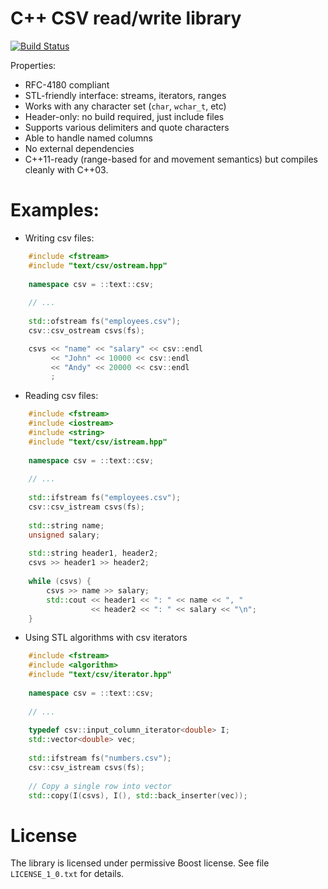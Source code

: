 C++ CSV read/write library
==========================

[![Build Status](https://travis-ci.org/roman-kashitsyn/text-csv.svg)](https://travis-ci.org/roman-kashitsyn/text-csv)

Properties:

* RFC-4180 compliant
* STL-friendly interface: streams, iterators, ranges
* Works with any character set (`char`, `wchar_t`, etc)
* Header-only: no build required, just include files
* Supports various delimiters and quote characters
* Able to handle named columns
* No external dependencies
* C++11-ready (range-based for and movement semantics) but compiles cleanly
  with C++03.

Examples:
=========

* Writing csv files:

```cpp
    #include <fstream>
    #include "text/csv/ostream.hpp"
    
    namespace csv = ::text::csv;
    
    // ...
    
    std::ofstream fs("employees.csv");
    csv::csv_ostream csvs(fs);

    csvs << "name" << "salary" << csv::endl
         << "John" << 10000 << csv::endl
         << "Andy" << 20000 << csv::endl
         ;
```

* Reading csv files:

```cpp
    #include <fstream>
    #include <iostream>
    #include <string>
    #include "text/csv/istream.hpp"
    
    namespace csv = ::text::csv;
    
    // ...
    
    std::ifstream fs("employees.csv");
    csv::csv_istream csvs(fs);
    
    std::string name;
    unsigned salary;
    
    std::string header1, header2;
    csvs >> header1 >> header2;
    
    while (csvs) {
        csvs >> name >> salary;
        std::cout << header1 << ": " << name << ", "
                  << header2 << ": " << salary << "\n";
    }
```

* Using STL algorithms with csv iterators

```cpp
    #include <fstream>
    #include <algorithm>
    #include "text/csv/iterator.hpp"
    
    namespace csv = ::text::csv;
    
    // ...
    
    typedef csv::input_column_iterator<double> I;
    std::vector<double> vec;
    
    std::ifstream fs("numbers.csv");
    csv::csv_istream csvs(fs);
    
    // Copy a single row into vector
    std::copy(I(csvs), I(), std::back_inserter(vec));
```

License
=======

The library is licensed under permissive Boost license. See file
`LICENSE_1_0.txt` for details.
